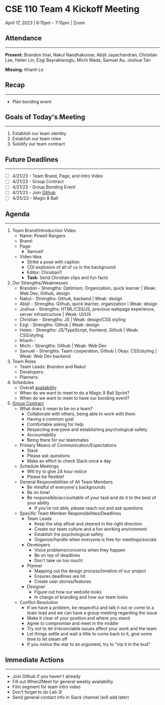 # CSE 110 Team 4 Kickoff Meeting
*April 17, 2023* | 6:15pm - 7:15pm  | Zoom

## Attendance
___
**Present:** Brandon Imai, Nakul Nandhakumar, Abijit Jayachandran, Christian Lee, Helen Lin, Ezgi Bayraktaroglu, Michi Wada, Samuel Au, Joshua Tan

**Missing:** Khanh Le

## Recap
___
- Plan bonding event

## Goals of Today's Meeting
___
1. Establish our team identity
2. Establish our team roles
3. Solidify our team contract

## Future Deadlines
____
- [ ] 4/21/23 - Team Brand, Page, and Intro Video
- [ ] 4/21/23 - Group Contract
- [ ] 4/21/23 - Group Bonding Event
- [ ] 4/21/23 - Join [Github](https://github.com/cse110-sp23-group4)
- [ ] 4/25/23 - Magic 8 Ball

## Agenda
___
1. Team Brand/Introduction Video
   -  Name: Powell Rangers
   -  Brand:
   -  Page:
      -  Samuel!
   -  Video Idea
      -  Strike a pose with caption
      -  CGI explosion of all of us in the background
      -  Editor: Christian!!
      -  **Task:** Send Christian clips and fun facts
2. Our Strengths/Weaknesses
   - Brandon - Strengths: Optimism, Organization, quick learner | Weak: Web Dev, Github, design
   - Nakul - Strengths: Github, backend | Weak: design
   - Abijit - Strengths: Github, quick learner, organization | Weak: design
   - Joshua - Strengths: HTML/CSS/JS, previous webpage experience, server infrastructure | Weak: UI/UX
   - Christian - Strengths: JS | Weak: design/CSS styling
   - Ezgi - Strengths: Github | Weak: design
   - Helen - Strengths: JS/TypeScript, frontend, Github | Weak: CSS/styling
   - Khanh -
   - Michi - Strengths: Github | Weak: Web Dev
   - Samuel - Strenghts: Team cooperation, Github | Okay: CSS/styling | Weak: Web Dev backend
3. Team Roles
   - Team Leads: Brandon and Nakul
   - Developers:
   - Planners:
4. Schedules
   - Overall [availability](https://www.when2meet.com/?19763441-FfDjx)
   - When do we want to meet to do a Magic 8 Ball Sprint?
   - When do we want to meet to have our bonding event?
5. [Group Contract](https://ohiostate.pressbooks.pub/feptechcomm/chapter/7-project-communications/)
   - What does it mean to be on a team?
     - Collaborate with others, being able to work with them
     - Having a common goal
     - Comfortable asking for help
     - Respecting everyone and establishing psychological safety
     - Accountability
     - Being there for our teammates
   - Primary Means of Communication/Expectations
     - Slack
     - Please ask questions
     - Make an effort to check Slack once a day
   - Schedule Meetings
     - Will try to give 24 hour notice
     - Please be flexible!
   - General Responsibilities of All Team Members
     - Be mindful of everyone's backgrounds
     - Be on time!
     - Be responsible/accountable of your task and do it to the best of your ability
       - If you're not able, please reach out and ask questions
   - Specific Team Member Responsibilities/Deadlines
     - Team Leads
       - Keep the ship afloat and steered in the right direction
       - Create our team culture and a fun working environment
       - Establish the psychological safety
       - Organize/handle when everyone is free for meetings/socials
     - Developers
       - Voice problems/concerns when they happen
       - Be on top of deadlines
       - Don't take on too much!
     - Planner
       - Mapping out the design process/timeline of our project
       - Ensures deadlines are hit
       - Create user stories/features
     - Designer
       - Figure out how our website looks
       - In charge of branding and how our team looks
   - Conflict Resolution
     - If we have a problem, be respectful and talk it out or come to a team lead and we can have a group meeting regarding the issue
     - Make it clear of your position and where you stand
     - Agree to compromise and meet in the middle
     - Try not to let irreconciable issues affect your work and the team
     - Let things settle and wait a little to come back to it, give some time to let steam off
     - If you notice the star to an argument, try to "nip it in the bud"


## Immediate Actions
___
- Join Github if you haven't already
- Fill out When2Meet for general weekly availability
- Film segment for team intro video
- Don't forget to do Lab 3!
- Send general contact info in Slack channel (will add later)